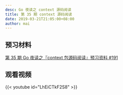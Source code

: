 ```yaml
---
desc: Go 夜读之 context 源码阅读
title: 第 35 期 context 源码阅读
date: 2019-03-21T21:05:00+08:00
author: mai
---
```


## 预习材料

[第 35 期 Go 夜读之『context 包源码阅读』预习资料 #191](https://github.com/talk-go/night/issues/191)

## 观看视频

{{< youtube id="LhEiCTkF2S8" >}}

